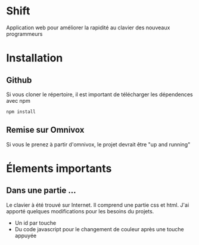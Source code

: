 # Shift
Application web pour améliorer la rapidité au clavier des nouveaux programmeurs

# Installation
## Github
Si vous cloner le répertoire, il est important de télécharger les dépendences avec npm

```
npm install
```

## Remise sur Omnivox
Si vous le prenez à partir d'omnivox, le projet devrait être "up and running"


# Élements importants 
## Dans une partie ...
Le clavier à été trouvé sur Internet. Il comprend une partie css et html.
J'ai apporté quelques modifications pour les besoins du projets.
- Un id par touche
- Du code javascript pour le changement de couleur après une touche appuyée